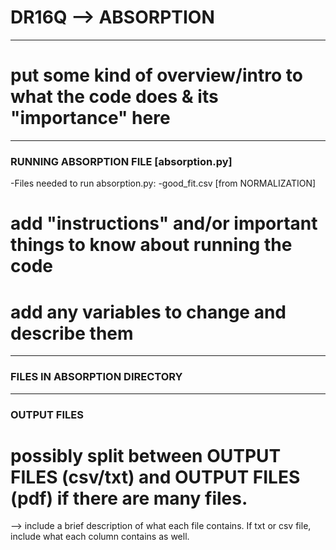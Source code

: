 # DR16Q --> ABSORPTION

------------------------------------------------------------------------------------------------------------------------------------------------------------------------------------------------------

# put some kind of overview/intro to what the code does & its "importance" here

------------------------------------------------------------------------------------------------------------------------------------------------------------------------------------------------------
### RUNNING ABSORPTION FILE [absorption.py]

-Files needed to run absorption.py:
    -good_fit.csv [from NORMALIZATION]

# add "instructions" and/or important things to know about running the code


# add any variables to change and describe them 

------------------------------------------------------------------------------------------------------------------------------------------------------------------------------------------------------
### FILES IN ABSORPTION DIRECTORY

------------------------------------------------------------------------------------------------------------------------------------------------------------------------------------------------------
### OUTPUT FILES 

# possibly split between OUTPUT FILES (csv/txt) and OUTPUT FILES (pdf) if there are many files. 
--> include a brief description of what each file contains. If txt or csv file, include what each column contains as well. 